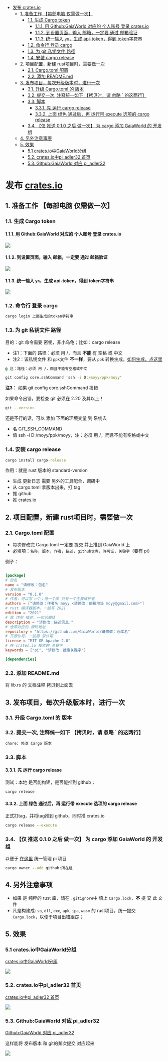 - [发布 crates.io](#发布-cratesio)
  - [1. 准备工作 【每部电脑 仅需做一次】](#1-准备工作-每部电脑-仅需做一次)
    - [1.1. 生成 Cargo token](#11-生成-cargo-token)
      - [1.1.1. 用 Github:GaiaWorld 对应的 个人账号 登录 crates.io](#111-用-githubgaiaworld-对应的-个人账号-登录-cratesio)
      - [1.1.2. 到设置页面，输入 邮箱，一定要 通过 邮箱验证](#112-到设置页面输入-邮箱一定要-通过-邮箱验证)
      - [1.1.3. 统一输入 `yn`，生成 api-token，得到 token字符串](#113-统一输入-yn生成-api-token得到-token字符串)
    - [1.2. 命令行 登录 cargo](#12-命令行-登录-cargo)
    - [1.3. 为 git 私钥文件 路径](#13-为-git-私钥文件-路径)
    - [1.4. 安装 cargo release](#14-安装-cargo-release)
  - [2. 项目配置，新建 rust项目时，需要做一次](#2-项目配置新建-rust项目时需要做一次)
    - [2.1. Cargo.toml 配置](#21-cargotoml-配置)
    - [2.2. 添加 README.md](#22-添加-readmemd)
  - [3. 发布项目，每次升级版本时，进行一次](#3-发布项目每次升级版本时进行一次)
    - [3.1. 升级 Cargo.toml 的 版本](#31-升级-cargotoml-的-版本)
    - [3.2. 提交一次, 注释统一如下 【拷贝时，请 忽略 ` 的这两行】](#32-提交一次-注释统一如下-拷贝时请-忽略--的这两行)
    - [3.3. 脚本](#33-脚本)
      - [3.3.1. 先 运行 cargo release](#331-先-运行-cargo-release)
      - [3.3.2. 上面 绿色 通过后，再 运行带 execute 选项的 cargo release](#332-上面-绿色-通过后再-运行带-execute-选项的-cargo-release)
    - [3.4. 【仅 推送 0.1.0 之后 做一次】 为 cargo 添加 GaiaWorld 的 开发组](#34-仅-推送-010-之后-做一次-为-cargo-添加-gaiaworld-的-开发组)
  - [4. 另外注意事项](#4-另外注意事项)
  - [5. 效果](#5-效果)
    - [5.1 crates.io中GaiaWorld分组](#51-cratesio中gaiaworld分组)
    - [5.2. crates.io中pi_adler32 首页](#52-cratesio中pi_adler32-首页)
    - [5.3. Github:GaiaWorld 对应 pi_adler32](#53-githubgaiaworld-对应-pi_adler32)

# 发布 [crates.io](https://crates.io/)

## 1. 准备工作 【每部电脑 仅需做一次】

### 1.1. 生成 Cargo token

#### 1.1.1. 用 Github:GaiaWorld 对应的 个人账号 登录 crates.io

![](../../img/m_6e0a7be6be2a3c879bec4c47c86f7a58_r.png)

#### 1.1.2. 到设置页面，输入 邮箱，一定要 通过 邮箱验证

![](../../img/m_e5fcea3a64885fb3b66ff2478ea1d7e9_r.png)

#### 1.1.3. 统一输入 `yn`，生成 api-token，得到 token字符串

![](../../img/m_dcfb88ad3fdcd24d23cee0ebbcb2e95b_r.png)

###  1.2. 命令行 登录 cargo

``` bat
cargo login 上面生成的token字符串
```

### 1.3. 为 git 私钥文件 路径

目的：git 命令需要 密钥，非小乌龟；比如：cargo release

+ 注1：下面的 路径：必须 用 /，而且 **不能** 有 空格 或 中文
+ 注2：该私钥文件 和 `ppk`文件 **不一样**，要从 `ppk` 转换生成，[如何生成，点这里](/docs/process/process-1dmplvt377s83)

``` bat
@ 注：路径：必须 用 /，而且不能有空格或中文

git config core.sshCommand 'ssh -i D:/moyy/ppk/moyy'

```

**注3：** 如果 git config core.sshCommand 报错

如果命令出错，要检查 git 必须在 2.20 及其以上！

``` bat
git --version
```

还是不行的话，可以 添加 下面的环境变量 到 系统去

+ 名 GIT_SSH_COMMAND
+ 值 ssh -i D:/moyy/ppk/moyy，注：必须 用 /，而且不能有空格或中文

### 1.4. 安装 cargo release

``` bat
cargo install cargo-release
```

作用：就是 rust 版本的 standard-version

+ 生成 更新日志 需要 另外的工具配合，调研中
+ 从 cargo.toml 拿版本出来，打 tag
+ 推 github
+ 推 crates.io

## 2. 项目配置，新建 rust项目时，需要做一次

### 2.1. Cargo.toml 配置

+ 每次修改完 Cargo.toml 一定要 提交 并上推到 GaiaWorld 上
+ 必填项：`名称`，`版本`，`作者`，`描述`，`github仓库`，`许可证`，`关键字`（要有 pi）

例子：

``` toml

[package]
# 包名
name = "请修改：包名"
# 发布版本
version = "0.1.0"
# 作者，可以写 n个；但一个库 只有一个主要维护者
authors = ["请修改：作者名 moyy <请修改：邮箱地址 moyy@gmail.com>"]
# rust 编译器版本，一般写 2021
edition = "2021"
# 库 作用 描述，一句话概括
description = "请修改：描述信息."
# 仓库对应的 源码地址
repository = "https://github.com/GaiaWorld/请修改：仓库名"
# 开源许可，一般用 双许可
license = "MIT OR Apache-2.0"
# 在 crates.io 搜索的 关键字
keywords = ["pi", "请修改：搜索关键字"]

[dependencies]

```

### 2.2. 添加 README.md

将 lib.rs 的 文档注释 拷贝到上面去

## 3. 发布项目，每次升级版本时，进行一次

### 3.1. 升级 Cargo.toml 的 版本

### 3.2. 提交一次, 注释统一如下 【拷贝时，请 忽略 ` 的这两行】

``` txt
chore: 修改 Cargo 版本
```

### 3.3. 脚本

#### 3.3.1. 先 运行 cargo release

测试：本地 是否能构建，是否能推到 github；

``` bat
cargo release
```

#### 3.3.2. 上面 绿色 通过后，再 运行带 execute 选项的 cargo release

正式打tag，并将tag推到 github，同时推 crates.io

``` bat
cargo release --execute
```

### 3.4. 【仅 推送 0.1.0 之后 做一次】 为 cargo 添加 GaiaWorld 的 开发组

以便于 [在这里](https://crates.io/teams/github:gaiaworld:dev) 统一管理 pi 项目

``` bat
cargo owner --add github:所在组
```

## 4. 另外注意事项

+ 如果 是 纯粹的 rust 库，请在 `.gitignore`中 填上 `Cargo.lock`，**不** 提 交 此 文 件
+ 凡是构建成: `so`, `dll`, `exe`, `apk`, `ipa`, `wasm` 的 rust项目，统一提交 `Cargo.lock`，以便于项目出错跟踪；

## 5. 效果

### 5.1 crates.io中GaiaWorld分组

[crates.io中GaiaWorld分组](https://crates.io/teams/github:gaiaworld:dev)

![](../../img/m_f8c8e5bf10ad3027712e18728ad23044_r.png)

### 5.2. crates.io中pi_adler32 首页

[crates.io中pi_adler32 首页](https://crates.io/crates/pi_adler32)

![](../../img/m_198b96c8d876fa5694835565be4a5591_r.png)

### 5.3. Github:GaiaWorld 对应 pi_adler32

[Github:GaiaWorld 对应 pi_adler32](https://github.com/GaiaWorld/pi_adler32)

这样能将 发布版本 和 git的某次提交 对应起来

![](../../img/m_f235c64dd095e68baef886a1620a6765_r.png)